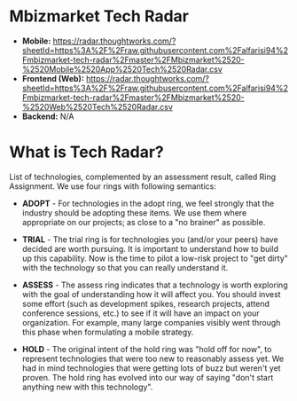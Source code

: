 # Mbizmarket Tech Radar
* **Mobile:** https://radar.thoughtworks.com/?sheetId=https%3A%2F%2Fraw.githubusercontent.com%2Falfarisi94%2Fmbizmarket-tech-radar%2Fmaster%2FMbizmarket%2520-%2520Mobile%2520App%2520Tech%2520Radar.csv
* **Frontend (Web):** https://radar.thoughtworks.com/?sheetId=https%3A%2F%2Fraw.githubusercontent.com%2Falfarisi94%2Fmbizmarket-tech-radar%2Fmaster%2FMbizmarket%2520-%2520Web%2520Tech%2520Radar.csv
* **Backend:** N/A

# What is Tech Radar?
List of technologies, complemented by an assessment result, called Ring Assignment. We use four rings with following semantics:

* **ADOPT** - For technologies in the adopt ring, we feel strongly that the industry should be adopting these items. We use them where appropriate on our projects; as close to a "no brainer" as possible.

* **TRIAL** - The trial ring is for technologies you (and/or your peers) have decided are worth pursuing. It is important to understand how to build up this capability. Now is the time to pilot a low-risk project to "get dirty" with the technology so that you can really understand it.

* **ASSESS** - The assess ring indicates that a technology is worth exploring with the goal of understanding how it will affect you. You should invest some effort (such as development spikes, research projects, attend conference sessions, etc.) to see if it will have an impact on your organization. For example, many large companies visibly went through this phase when formulating a mobile strategy.

* **HOLD** - The original intent of the hold ring was "hold off for now", to represent technologies that were too new to reasonably assess yet. We had in mind technologies that were getting lots of buzz but weren't yet proven. The hold ring has evolved into our way of saying "don't start anything new with this technology".
